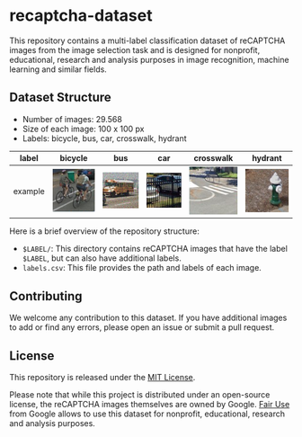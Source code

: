 # recaptcha-dataset
This repository contains a multi-label classification dataset of reCAPTCHA images from the image selection task and is 
designed for nonprofit, educational, research and analysis purposes in image recognition, machine learning and similar 
fields.

## Dataset Structure
- Number of images: 29.568
- Size of each image: 100 x 100 px
- Labels: bicycle, bus, car, crosswalk, hydrant


| label   | bicycle                             | bus                     | car                     | crosswalk                                 | hydrant                             |
|---------|-------------------------------------|-------------------------|-------------------------|-------------------------------------------|-------------------------------------|
| example | ![bicycle](./bicycle/bicycle_4.png) | ![bus](./bus/bus_4.png) | ![car](./car/car_4.png) | ![crosswalk](./crosswalk/crosswalk_4.png) | ![hydrant](./hydrant/hydrant_4.png) |

Here is a brief overview of the repository structure:
- `$LABEL/`: This directory contains reCAPTCHA images that have the label `$LABEL`, but can also have additional labels.
- `labels.csv`: This file provides the path and labels of each image.

## Contributing

We welcome any contribution to this dataset.
If you have additional images to add or find any errors, please open an issue or submit a pull request.

## License

This repository is released under the [MIT License](LICENSE). 

Please note that while this project is distributed under an open-source license, the reCAPTCHA images themselves are 
owned by Google.
[Fair Use](https://support.google.com/legal/answer/4558992?hl=en) from Google allows to use this dataset for nonprofit, educational, 
research and analysis purposes.